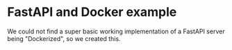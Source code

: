 # FastAPI and Docker example
We could not find a super basic working implementation of a FastAPI server being "Dockerized", so we created this.

